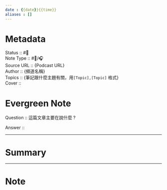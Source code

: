 ```yaml
---
date : {{date}}{{time}}
aliases : []
---
```

# Metadata
Status :: #🌱 <br>
Note Type :: #📨/🎧️ <br>
Source URL :: {Podcast URL} <br>
Author :: {頻道名稱} <br>
Topics :: {筆記跟什麼主題有關，用`[Topic],[Topic]` 格式} <br>
Cover ::

# Evergreen Note

Question :: 這篇文章主要在說什麼 ?

Answer ::

---

# Summary 

---

# Note



